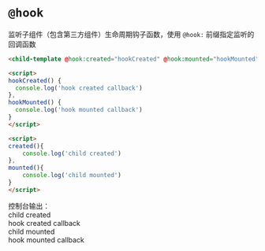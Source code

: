 # `@hook`

监听子组件（包含第三方组件）生命周期钩子函数，使用 `@hook:` 前缀指定监听的回调函数

```html
<child-template @hook:created="hookCreated" @hook:mounted="hookMounted"></child-template>

<script>
hookCreated() {
  console.log('hook created callback')
},
hookMounted() {
  console.log('hook mounted callback')
}
</script>

<script>
created(){
    console.log('child created')
},
mounted(){
    console.log('child mounted')
}
</script>
```

控制台输出：  
child created  
hook created callback  
child mounted  
hook mounted callback  
